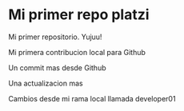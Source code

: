 # Mi primer repo platzi

Mi primer repositorio. Yujuu!

Mi primera contribucion local para Github

Un commit mas desde Github

Una actualizacion mas

Cambios desde mi rama local llamada developer01